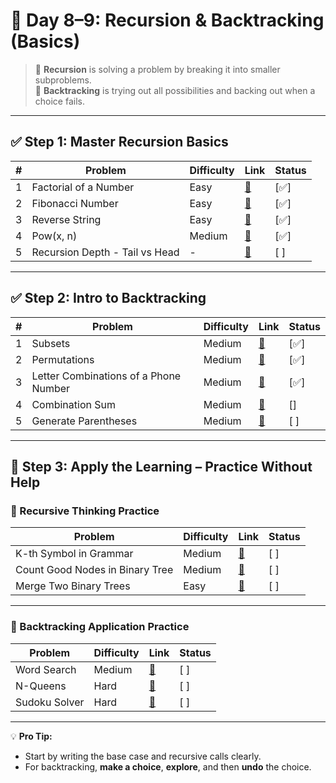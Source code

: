 
# 📘 Day 8–9: Recursion & Backtracking (Basics)

> 🧠 **Recursion** is solving a problem by breaking it into smaller subproblems.  
> 🧩 **Backtracking** is trying out all possibilities and backing out when a choice fails.

---

## ✅ Step 1: Master Recursion Basics

| # | Problem | Difficulty | Link | Status |
|--|---------|------------|------|--------|
| 1 | Factorial of a Number | Easy | [🔗](https://leetcode.com/problems/factorial-trailing-zeroes/) | [✅] |
| 2 | Fibonacci Number | Easy | [🔗](https://leetcode.com/problems/fibonacci-number/) | [✅] |
| 3 | Reverse String | Easy | [🔗](https://leetcode.com/problems/reverse-string/) | [✅] |
| 4 | Pow(x, n) | Medium | [🔗](https://leetcode.com/problems/powx-n/) | [✅] |
| 5 | Recursion Depth - Tail vs Head | - | [🔗](https://www.geeksforgeeks.org/introduction-to-recursion-data-structure-and-algorithm-tutorials/) | [ ] |

---

## ✅ Step 2: Intro to Backtracking

| # | Problem | Difficulty | Link | Status |  
|--|---------|------------|------|--------|
| 1 | Subsets | Medium | [🔗](https://leetcode.com/problems/subsets/) | [✅] |
| 2 | Permutations | Medium | [🔗](https://leetcode.com/problems/permutations/) | [✅] |
| 3 | Letter Combinations of a Phone Number | Medium | [🔗](https://leetcode.com/problems/letter-combinations-of-a-phone-number/) | [✅] |
| 4 | Combination Sum | Medium | [🔗](https://leetcode.com/problems/combination-sum/) | [] |
| 5 | Generate Parentheses | Medium | [🔗](https://leetcode.com/problems/generate-parentheses/) | [ ] |

---

## 🧪 Step 3: Apply the Learning – Practice Without Help

### 🧠 Recursive Thinking Practice

| Problem | Difficulty | Link | Status |
|---------|------------|------|--------|
| K-th Symbol in Grammar | Medium | [🔗](https://leetcode.com/problems/k-th-symbol-in-grammar/) | [ ] |
| Count Good Nodes in Binary Tree | Medium | [🔗](https://leetcode.com/problems/count-good-nodes-in-binary-tree/) | [ ] |
| Merge Two Binary Trees | Easy | [🔗](https://leetcode.com/problems/merge-two-binary-trees/) | [ ] |

---

### 🔁 Backtracking Application Practice

| Problem | Difficulty | Link | Status |
|---------|------------|------|--------|
| Word Search | Medium | [🔗](https://leetcode.com/problems/word-search/) | [ ] |
| N-Queens | Hard | [🔗](https://leetcode.com/problems/n-queens/) | [ ] |
| Sudoku Solver | Hard | [🔗](https://leetcode.com/problems/sudoku-solver/) | [ ] |

---

💡 **Pro Tip:**  
- Start by writing the base case and recursive calls clearly.  
- For backtracking, **make a choice**, **explore**, and then **undo** the choice.
